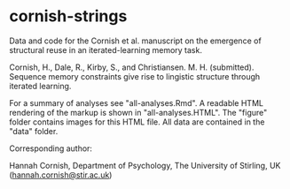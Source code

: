 # cornish-strings
Data and code for the Cornish et al. manuscript on the emergence of structural reuse in an iterated-learning memory task.

Cornish, H., Dale, R., Kirby, S., and Christiansen. M. H. (submitted). Sequence memory constraints give rise to lingistic structure through iterated learning.

For a summary of analyses see "all-analyses.Rmd". A readable HTML rendering of the markup is shown in "all-analyses.HTML".  The "figure" folder contains images for this HTML file. All data are contained in the "data" folder.

Corresponding author: 

Hannah Cornish, Department of Psychology, The University of Stirling, UK (hannah.cornish@stir.ac.uk)



